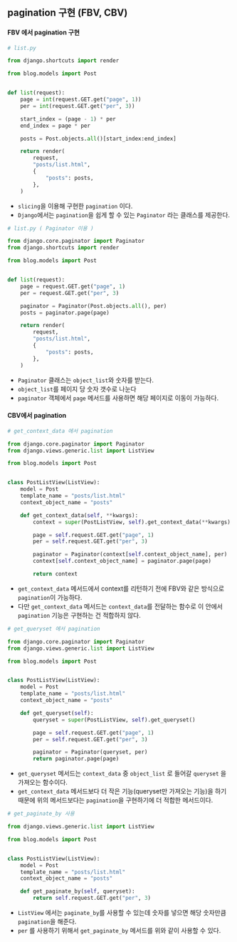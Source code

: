 ## pagination 구현 (FBV, CBV)

#### FBV 에서 pagination 구현

```python
# list.py

from django.shortcuts import render

from blog.models import Post


def list(request):
    page = int(request.GET.get("page", 1))
    per = int(request.GET.get("per", 3))

    start_index = (page - 1) * per
    end_index = page * per

    posts = Post.objects.all()[start_index:end_index]

    return render(
        request,
        "posts/list.html",
        {
            "posts": posts,
        },
    )
```

- `slicing`을 이용해 구현한 `pagination` 이다.
- `Django`에서는 `pagination`을 쉽게 할 수 있는 `Paginator` 라는 클래스를 제공한다.

```python
# list.py ( Paginator 이용 )

from django.core.paginator import Paginator
from django.shortcuts import render

from blog.models import Post


def list(request):
    page = request.GET.get("page", 1)
    per = request.GET.get("per", 3)

    paginator = Paginator(Post.objects.all(), per)
    posts = paginator.page(page)

    return render(
        request,
        "posts/list.html",
        {
            "posts": posts,
        },
    )
```

- `Paginator` 클래스는 `object_list`와 숫자를 받는다.
- `object_list`를 페이지 당 숫자 갯수로 나눈다
- `paginator` 객체에서 `page` 메서드를 사용하면 해당 페이지로 이동이 가능하다.

#### CBV에서 pagination

```python
# get_context_data 에서 pagination

from django.core.paginator import Paginator
from django.views.generic.list import ListView

from blog.models import Post


class PostListView(ListView):
    model = Post
    template_name = "posts/list.html"
    context_object_name = "posts"

    def get_context_data(self, **kwargs):
        context = super(PostListView, self).get_context_data(**kwargs)

        page = self.request.GET.get("page", 1)
        per = self.request.GET.get("per", 3)

        paginator = Paginator(context[self.context_object_name], per)
        context[self.context_object_name] = paginator.page(page)

        return context
```

- `get_context_data` 메서드에서 context를 리턴하기 전에 FBV와 같은 방식으로 `pagination`이 가능하다.
- 다만 `get_context_data` 메서드는 `context_data`를 전달하는 함수로 이 안에서 `pagination` 기능은 구현하는 건 적합하지 않다.

```python
# get_queryset 에서 pagination

from django.core.paginator import Paginator
from django.views.generic.list import ListView

from blog.models import Post


class PostListView(ListView):
    model = Post
    template_name = "posts/list.html"
    context_object_name = "posts"

    def get_queryset(self):
        queryset = super(PostListView, self).get_queryset()

        page = self.request.GET.get("page", 1)
        per = self.request.GET.get("per", 3)

        paginator = Paginator(queryset, per)
        return paginator.page(page)
```
- `get_queryset` 메서드는 `context_data` 중 `object_list` 로 들어갈 `queryset` 을 가져오는 함수이다.
- `get_context_data` 메서드보다 더 작은 기능(queryset만 가져오는 기능)을 하기 때문에 위의 메서드보다는 `pagination`을 구현하기에 더 적합한 메서드이다.

```python
# get_paginate_by 사용

from django.views.generic.list import ListView

from blog.models import Post


class PostListView(ListView):
    model = Post
    template_name = "posts/list.html"
    context_object_name = "posts"

    def get_paginate_by(self, queryset):
        return self.request.GET.get("per", 3)
```

- `ListView` 에서는 `paginate_by`를 사용할 수 있는데 숫자를 넣으면 해당 숫자만큼 `pagination`을 해준다.
- `per` 를 사용하기 위해서 `get_paginate_by` 메서드를 위와 같이 사용할 수 있다.
